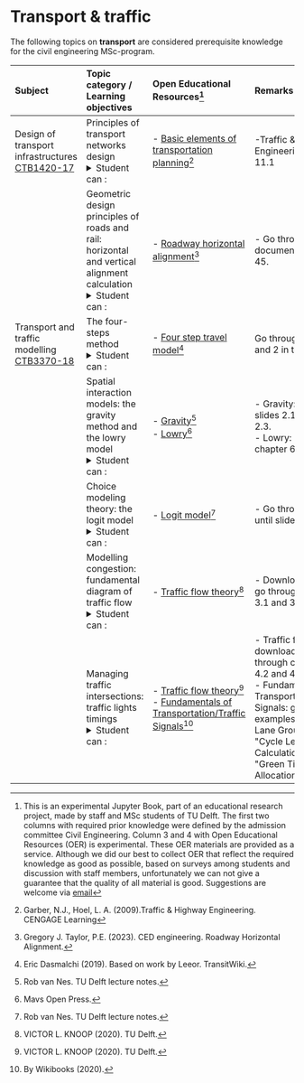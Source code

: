 # Transport & traffic

The following topics on **transport** are considered prerequisite knowledge for the civil engineering MSc-program.


|Subject        |Topic category / Learning objectives   |Open Educational Resources[^1]  | Remarks |
|:------|:--------|:------------------|:---------------------------|
| Design of transport infrastructures <a href="https://studiegids.tudelft.nl/a101_displayCourse.do?course_id=61902" target="_blank">CTB1420-17</a>     | Principles of transport networks design <details><summary>Student can :</summary>- Apply design guidelines and design methodologies for designing the geometric alignment of roads and railways<br>- Explain the relationship between road design and road user behaviour.<br>- Interpret and analyse characteristics of railway infrastructure elements.<br>- Design railways and tram lines.<br>- Display roads and railways design using AutoCAD and Civil3D.<br>- Evaluate the implications of different design alternatives on road user behaviour, traffic safety and traffic operation.<br>- Think critically and make design decisions.</details>    |- <a href="https://users.pfw.edu/sahap/CE450%20Transport%20Policy%20and%20Planning/1.%20Lectures/Books,%20references,%20readings/Chapter%2011%20The%20Transportation%20Planning%20Process.pdf" target="_blank">Basic elements of transportation planning</a>[^6]   | -Traffic & Highway Engineering: section 11.1
|                     | Geometric design principles of roads and rail: horizontal and vertical alignment calculation <details><summary>Student can :</summary>- Apply design guidelines and design methodologies for designing the geometric alignment of roads and railways<br>- Explain the relationship between road design and road user behaviour.<br>- Interpret and analyse characteristics of railway infrastructure elements.<br>- Think critically and make design decisions.</details>                                                                                                            |- [Roadway horizontal alignment](../Lec_pdfs/C04_034_Roadway_Horizontal_Alignment_US.pdf)[^2]                                 |- Go through document until page 45. 
| Transport and traffic modelling <br> <a href="https://studiegids.tudelft.nl/a101_displayCourse.do?course_id=62037" target="_blank">CTB3370-18</a>                   | The four-steps method <details><summary>Student can :</summary>- Design railways and tram lines.<br>- Display roads and railways design using AutoCAD and Civil3D.<br>- Evaluate the implications of different design alternatives on road user behaviour, traffic safety and traffic operation.<br>- Think critically and make design decisions.</details>                                                                                                            |- <a href="https://www.transitwiki.org/TransitWiki/index.php/Four-step_travel_model" target="_blank">Four step travel model</a>[^3]                                 | Go through chapter 1 and 2 in the website.
| | Spatial interaction models: the gravity method and the lowry model <details><summary>Student can :</summary> <br>- Indicate how water differs from other (liquid) substances and how the liquid properties influence the flow, using dimensionless key figures</details>                                                                                                           |- <a href="https://ocw.tudelft.nl/course-lectures/2-2-trip-distribution/" target="_blank">Gravity</a>[^4] <br>- <a href="https://uta.pressbooks.pub/oertransportlanduse/chapter/chapter-6-land-use-and-transportation-modeling-ii-lowry-model/" target="_blank">Lowry</a>[^5]                                 |- Gravity: go through slides 2.1, 2.2.2 and 2.3. <br>- Lowry: go through chapter 6.
|                   | Choice modeling theory: the logit model <details><summary>Student can :</summary> <br>- Indicate how water differs from other (liquid) substances and how the liquid properties influence the flow, using dimensionless key figures</details>                                                                                                            |- <a href="https://ocw.tudelft.nl/course-lectures/1-3-choice-modelling/" target="_blank">Logit model</a>[^4]                                |- Go through slides, until slide 36. 
|                   | Modelling congestion: fundamental diagram of traffic flow <details><summary>Student can :</summary> <br>- Indicate how water differs from other (liquid) substances and how the liquid properties influence the flow, using dimensionless key figures</details>                                                                                                            |- <a href="https://textbooks.open.tudelft.nl/textbooks/%20catalog/book/39" target="_blank">Traffic flow theory</a>[^7]                                 |- Download pdf and go through chapters 3.1 and 3.2. 
|    | Managing traffic intersections: traffic lights timings <details><summary>Student can :</summary> <br>- Indicate how water differs from other (liquid) substances and how the liquid properties influence the flow, using dimensionless key figures</details>                                                                                                          |- <a href="https://textbooks.open.tudelft.nl/textbooks/%20catalog/book/39" target="_blank">Traffic flow theory</a>[^7]  <br>- <a href="https://en.wikibooks.org/wiki/Fundamentals_of_Transportation/Traffic_Signals#Cycle_Length_Calculation" target="_blank">Fundamentals of Transportation/Traffic Signals</a>[^8]                                 | - Traffic flow theory: download pdf and go through chapters 4.1, 4.2 and 4.3. <br>- Fundamentals of Transportation/Traffic Signals: go through examples 4 "Critical Lane Groups", 5	"Cycle Length Calculation" and 6 "Green Time Allocation". 

[^1]: This is an experimental Jupyter Book, part of an educational research project, made by staff and MSc students of TU Delft. The first two columns with required prior knowledge were defined by the admission committee Civil Engineering. Column 3 and 4 with Open Educational Resources (OER) is experimental. These OER materials are provided as a service. Although we did our best to collect OER that reflect the required knowledge as good as possible, based on surveys among students and discussion with staff members, unfortunately we can not give a guarantee that the quality of all material is good. Suggestions are welcome via [email](mailto:h.r.schipper@tudelft.nl?subject=PRE-for-CEM-suggestions)
[^2]: Gregory J. Taylor, P.E. (2023). CED engineering. Roadway Horizontal Alignment. 
[^3]: Eric Dasmalchi (2019). Based on work by Leeor. TransitWiki. 
[^4]: Rob van Nes. TU Delft lecture notes. 
[^5]: Mavs Open Press.
[^6]: Garber, N.J., Hoel, L. A. (2009).Traffic & Highway Engineering. CENGAGE Learning
[^7]: VICTOR L. KNOOP (2020). TU Delft.
[^8]: By Wikibooks (2020). 
